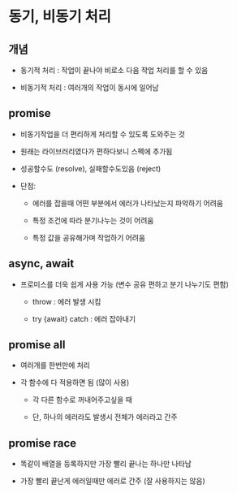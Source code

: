 # 동기, 비동기 처리

## 개념

- 동기적 처리 : 작업이 끝나야 비로소 다음 작업 처리를 할 수 있음

- 비동기적 처리 : 여러개의 작업이 동시에 일어남

## promise

- 비동기작업을 더 편리하게 처리할 수 있도록 도와주는 것

- 원래는 라이브러리였다가 편하다보니 스펙에 추가됨

- 성공할수도 (resolve), 실패할수도있음 (reject)

- 단점:

	- 에러를 잡을때 어떤 부분에서 에러가 나타났는지 파악하기 어려움

	- 특정 조건에 따라 분기나누는 것이 어려움

	- 특정 값을 공유해가며 작업하기 어려움

## async, await

- 프로미스를 더욱 쉽게 사용 가능 (변수 공유 편하고 분기 나누기도 편함)

	- throw : 에러 발생 시킴

	- try {await} catch : 에러 잡아내기

## promise all

- 여러개를 한번만에 처리 

- 각 함수에 다 적용하면 됨 (많이 사용)

	- 각 다른 함수로 꺼내어주고싶을 때 

	- 단, 하나의 에러라도 발생시 전체가 에러라고 간주

## promise race

- 똑같이 배열을 등록하지만 가장 빨리 끝나는 하나만 나타남

- 가장 빨리 끝난게 에러일때만 에러로 간주 (잘 사용하지는 않음)

